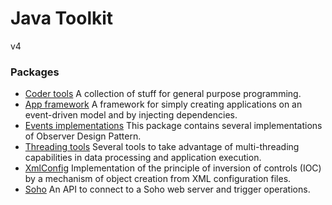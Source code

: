 # Java Toolkit

v4

### Packages

- [Coder tools]() A collection of stuff for general purpose programming.
- [App framework](https://github.com/rbello/java-toolkit/tree/master/src/core/fr/evolya/javatoolkit/app#application-framework-api) A framework for simply creating applications on an event-driven model and by injecting dependencies.
- [Events implementations](https://github.com/rbello/java-toolkit/tree/master/src/core/fr/evolya/javatoolkit/events#observer-design-pattern-implementations) This package contains several implementations of Observer Design Pattern.
- [Threading tools](https://github.com/rbello/java-toolkit/tree/master/src/core/fr/evolya/javatoolkit/threading#threading-api) Several tools to take advantage of multi-threading capabilities in data processing and application execution. 
- [XmlConfig](https://github.com/rbello/java-toolkit/tree/master/src/core/fr/evolya/javatoolkit/xmlconfig#xmlconfig-api) Implementation of the principle of inversion of controls (IOC) by a mechanism of object creation from XML configuration files.
- [Soho](https://github.com/rbello/java-toolkit/tree/master/src/core/fr/evolya/javatoolkit/soho#soho-connector-api) An API to connect to a Soho web server and trigger operations.